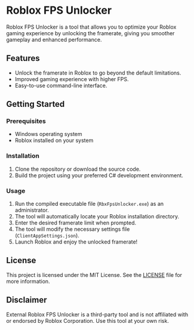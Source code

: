# Roblox FPS Unlocker

Roblox FPS Unlocker is a tool that allows you to optimize your Roblox gaming experience by unlocking the framerate, giving you smoother gameplay and enhanced performance.

## Features

- Unlock the framerate in Roblox to go beyond the default limitations.
- Improved gaming experience with higher FPS.
- Easy-to-use command-line interface.

## Getting Started

### Prerequisites

- Windows operating system
- Roblox installed on your system

### Installation

1. Clone the repository or download the source code.
2. Build the project using your preferred C# development environment.

### Usage

1. Run the compiled executable file (`RbxFpsUnlocker.exe`) as an administrator.
2. The tool will automatically locate your Roblox installation directory.
3. Enter the desired framerate limit when prompted.
4. The tool will modify the necessary settings file (`ClientAppSettings.json`).
5. Launch Roblox and enjoy the unlocked framerate!

## License

This project is licensed under the MIT License. See the [LICENSE](LICENSE) file for more information.

## Disclaimer

External Roblox FPS Unlocker is a third-party tool and is not affiliated with or endorsed by Roblox Corporation. Use this tool at your own risk.
